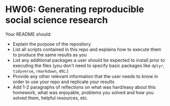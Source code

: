 # HW06: Generating reproducible social science research

Your README should:
* Explain the purpose of the repository
* List all scripts contained in this repo and explains how to execute them to produce the same results as you
* List any additional packages a user should be expected to install prior to executing the files (you don't need to specify basic packages like `dplyr`, `tidyverse`, `rmarkdown`, etc.)
* Provide any other relevant information that the user needs to know in order to use your repo and replicate your results 
* Add 1-2 paragraphs of reflections on what was hard/easy about this homework, what was enjoyable, problems you solved and how you solved them, helpful resources, etc.
